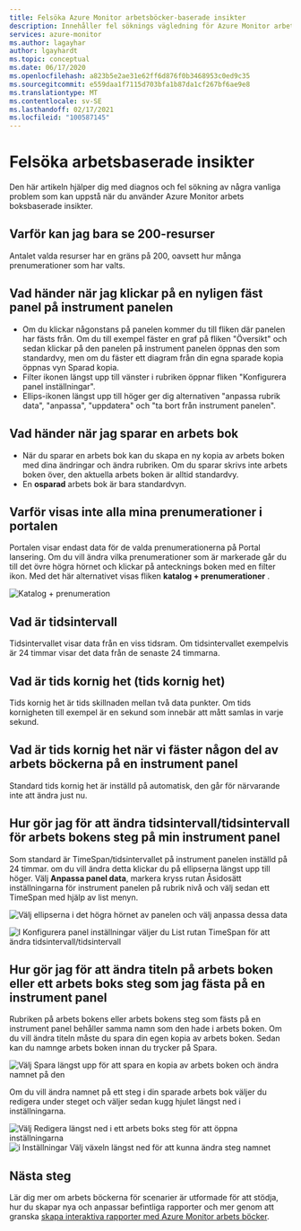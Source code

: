 ```yaml
---
title: Felsöka Azure Monitor arbetsböcker-baserade insikter
description: Innehåller fel söknings vägledning för Azure Monitor arbets boksbaserade insikter för tjänster som Azure Key Vault, Azure CosmosDB, Azure Storage och Azure cache för Redis.
services: azure-monitor
ms.author: lagayhar
author: lgayhardt
ms.topic: conceptual
ms.date: 06/17/2020
ms.openlocfilehash: a823b5e2ae31e62ff6d876f0b3468953c0ed9c35
ms.sourcegitcommit: e559daa1f7115d703bfa1b87da1cf267bf6ae9e8
ms.translationtype: MT
ms.contentlocale: sv-SE
ms.lasthandoff: 02/17/2021
ms.locfileid: "100587145"
---
```

# <a name="troubleshooting-workbook-based-insights"></a>Felsöka arbetsbaserade insikter

Den här artikeln hjälper dig med diagnos och fel sökning av några vanliga problem som kan uppstå när du använder Azure Monitor arbets boksbaserade insikter.


## <a name="why-can-i-only-see-200-resources"></a>Varför kan jag bara se 200-resurser

Antalet valda resurser har en gräns på 200, oavsett hur många prenumerationer som har valts.

## <a name="what-happens-when-i-click-on-a-recently-pinned-tile-in-the-dashboard"></a>Vad händer när jag klickar på en nyligen fäst panel på instrument panelen

* Om du klickar någonstans på panelen kommer du till fliken där panelen har fästs från. Om du till exempel fäster en graf på fliken "Översikt" och sedan klickar på den panelen på instrument panelen öppnas den som standardvy, men om du fäster ett diagram från din egna sparade kopia öppnas vyn Sparad kopia.
* Filter ikonen längst upp till vänster i rubriken öppnar fliken "Konfigurera panel inställningar".
* Ellips-ikonen längst upp till höger ger dig alternativen "anpassa rubrik data", "anpassa", "uppdatera" och "ta bort från instrument panelen".

## <a name="what-happens-when-i-save-a-workbook"></a>Vad händer när jag sparar en arbets bok

* När du sparar en arbets bok kan du skapa en ny kopia av arbets boken med dina ändringar och ändra rubriken. Om du sparar skrivs inte arbets boken över, den aktuella arbets boken är alltid standardvy.
* En **osparad** arbets bok är bara standardvyn.

## <a name="why-dont-i-see-all-my-subscriptions-in-the-portal"></a>Varför visas inte alla mina prenumerationer i portalen

Portalen visar endast data för de valda prenumerationerna på Portal lansering. Om du vill ändra vilka prenumerationer som är markerade går du till det övre högra hörnet och klickar på antecknings boken med en filter ikon. Med det här alternativet visas fliken **katalog + prenumerationer** .

![Katalog + prenumeration](./media/storage-insights-overview/fqa3.png)

## <a name="what-is-time-range"></a>Vad är tidsintervall

Tidsintervallet visar data från en viss tidsram. Om tidsintervallet exempelvis är 24 timmar visar det data från de senaste 24 timmarna.

## <a name="what-is-time-granularity-time-grain"></a>Vad är tids kornig het (tids kornig het)

Tids kornig het är tids skillnaden mellan två data punkter. Om tids kornigheten till exempel är en sekund som innebär att mått samlas in varje sekund.

## <a name="what-is-the-time-granularity-once-we-pin-any-part-of-the-workbooks-to-a-dashboard"></a>Vad är tids kornig het när vi fäster någon del av arbets böckerna på en instrument panel

Standard tids kornig het är inställd på automatisk, den går för närvarande inte att ändra just nu.

## <a name="how-do-i-change-the-timespan-time-range-of-the-workbook-step-on-my-dashboard"></a>Hur gör jag för att ändra tidsintervall/tidsintervall för arbets bokens steg på min instrument panel

Som standard är TimeSpan/tidsintervallet på instrument panelen inställd på 24 timmar. om du vill ändra detta klickar du på ellipserna längst upp till höger. Välj **Anpassa panel data**, markera kryss rutan Åsidosätt inställningarna för instrument panelen på rubrik nivå och välj sedan ett TimeSpan med hjälp av list menyn.  

![Välj ellipserna i det högra hörnet av panelen och välj anpassa dessa data](./media/storage-insights-overview/fqa-data-settings.png)

![I Konfigurera panel inställningar väljer du List rutan TimeSpan för att ändra tidsintervall/tidsintervall](./media/storage-insights-overview/fqa-timespan.png)

## <a name="how-do-i-change-the-title-of-the-workbook-or-a-workbook-step-i-pinned-to-a-dashboard"></a>Hur gör jag för att ändra titeln på arbets boken eller ett arbets boks steg som jag fästa på en instrument panel

Rubriken på arbets bokens eller arbets bokens steg som fästs på en instrument panel behåller samma namn som den hade i arbets boken. Om du vill ändra titeln måste du spara din egen kopia av arbets boken. Sedan kan du namnge arbets boken innan du trycker på Spara.

![Välj Spara längst upp för att spara en kopia av arbets boken och ändra namnet på den](./media/storage-insights-overview/fqa-change-workbook-name.png)

Om du vill ändra namnet på ett steg i din sparade arbets bok väljer du redigera under steget och väljer sedan kugg hjulet längst ned i inställningarna.

![Välj Redigera längst ned i ett arbets boks steg för att öppna inställningarna ](./media/storage-insights-overview/fqa-edit.png)
 ![ i Inställningar Välj växeln längst ned för att kunna ändra steg namnet](./media/storage-insights-overview/fqa-change-name.png)

## <a name="next-steps"></a>Nästa steg

Lär dig mer om arbets böckerna för scenarier är utformade för att stödja, hur du skapar nya och anpassar befintliga rapporter och mer genom att granska [skapa interaktiva rapporter med Azure Monitor arbets böcker](../visualize/workbooks-overview.md).

